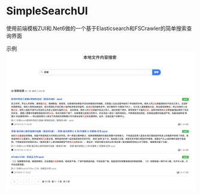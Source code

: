 # SimpleSearchUI

使用前端模板ZUI和.Net6做的一个基于Elasticsearch和FSCrawler的简单搜索查询界面

示例
![示例](https://github.com/zhanggangbz/SimpleSearchUI/raw/master/pic.png)
